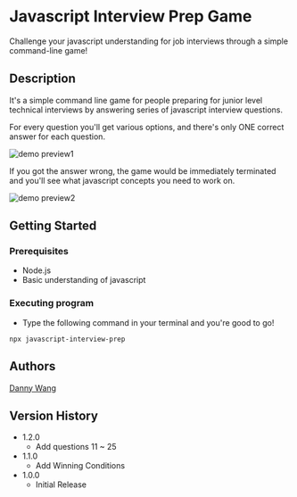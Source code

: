 # Javascript Interview Prep Game

Challenge your javascript understanding for job interviews through a simple command-line game!

## Description

It's a simple command line game for people preparing for junior level technical interviews by answering series of javascript interview questions.

For every question you'll get various options, and there's only ONE correct answer for each question.

![demo preview1](https://i.imgur.com/eQJLuRP.png)

If you got the answer wrong, the game would be immediately terminated and you'll see what javascript concepts you need to work on.

![demo preview2](https://i.imgur.com/ldsA1OF.png)

## Getting Started

### Prerequisites

- Node.js
- Basic understanding of javascript

### Executing program

- Type the following command in your terminal and you're good to go!

```
npx javascript-interview-prep
```

## Authors

[Danny Wang](https://github.com/windate3411)

## Version History

- 1.2.0
  - Add questions 11 ~ 25
- 1.1.0
  - Add Winning Conditions
- 1.0.0
  - Initial Release
